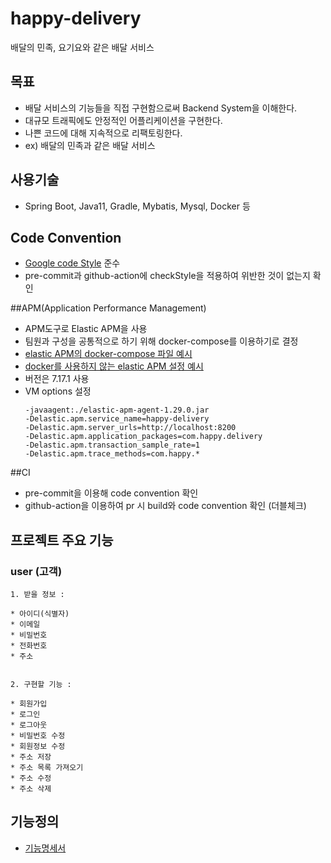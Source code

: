 # happy-delivery
배달의 민족, 요기요와 같은 배달 서비스


## 목표
* 배달 서비스의 기능들을 직접 구현함으로써 Backend System을 이해한다.
* 대규모 트래픽에도 안정적인 어플리케이션을 구현한다.
* 나쁜 코드에 대해 지속적으로 리팩토링한다.
* ex) 배달의 민족과 같은 배달 서비스

## 사용기술
* Spring Boot, Java11, Gradle, Mybatis, Mysql, Docker 등

## Code Convention
* [Google code Style](https://google.github.io/styleguide/javaguide.html) 준수
* pre-commit과 github-action에 checkStyle을 적용하여 위반한 것이 없는지 확인

##APM(Application Performance Management)
* APM도구로 Elastic APM을 사용
* 팀원과 구성을 공통적으로 하기 위해 docker-compose를 이용하기로 결정
* [elastic APM의 docker-compose 파일 예시](https://www.elastic.co/guide/en/apm/get-started/current/quick-start-overview.html)
* [docker를 사용하지 않는 elastic APM 설정 예시](https://oopsys.tistory.com/m/284)
* 버전은 7.17.1 사용
* VM options 설정
  ```
  -javaagent:./elastic-apm-agent-1.29.0.jar
  -Delastic.apm.service_name=happy-delivery
  -Delastic.apm.server_urls=http://localhost:8200
  -Delastic.apm.application_packages=com.happy.delivery
  -Delastic.apm.transaction_sample_rate=1
  -Delastic.apm.trace_methods=com.happy.*

##CI
* pre-commit을 이용해 code convention 확인
* github-action을 이용하여 pr 시 build와 code convention 확인 (더블체크)

## 프로젝트 주요 기능
### user (고객)

    1. 받을 정보 :

    * 아이디(식별자)
    * 이메일
    * 비밀번호
    * 전화번호
    * 주소


    2. 구현할 기능 :

    * 회원가입
    * 로그인
    * 로그아웃
    * 비밀번호 수정
    * 회원정보 수정
    * 주소 저장
    * 주소 목록 가져오기
    * 주소 수정
    * 주소 삭제

## 기능정의
* [기능명세서](https://github.com/f-lab-edu/happy-delivery/wiki/기능-명세서)
